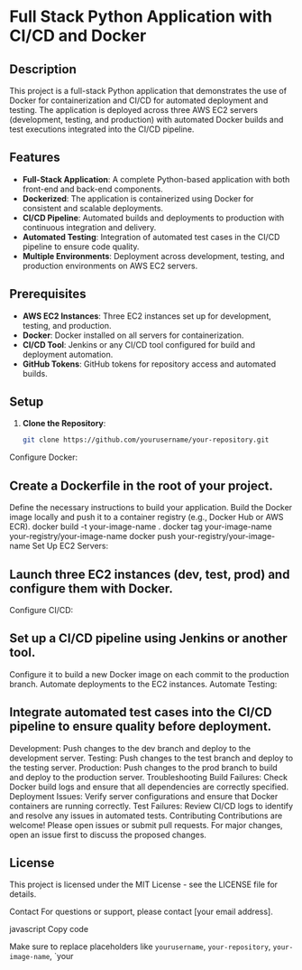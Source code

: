 # Full Stack Python Application with CI/CD and Docker

## Description

This project is a full-stack Python application that demonstrates the use of Docker for containerization and CI/CD for automated deployment and testing. The application is deployed across three AWS EC2 servers (development, testing, and production) with automated Docker builds and test executions integrated into the CI/CD pipeline.

## Features

- **Full-Stack Application**: A complete Python-based application with both front-end and back-end components.
- **Dockerized**: The application is containerized using Docker for consistent and scalable deployments.
- **CI/CD Pipeline**: Automated builds and deployments to production with continuous integration and delivery.
- **Automated Testing**: Integration of automated test cases in the CI/CD pipeline to ensure code quality.
- **Multiple Environments**: Deployment across development, testing, and production environments on AWS EC2 servers.

## Prerequisites

- **AWS EC2 Instances**: Three EC2 instances set up for development, testing, and production.
- **Docker**: Docker installed on all servers for containerization.
- **CI/CD Tool**: Jenkins or any CI/CD tool configured for build and deployment automation.
- **GitHub Tokens**: GitHub tokens for repository access and automated builds.

## Setup

1. **Clone the Repository**:
   ```bash
   git clone https://github.com/yourusername/your-repository.git
Configure Docker:

## Create a Dockerfile in the root of your project.
Define the necessary instructions to build your application.
Build the Docker image locally and push it to a container registry (e.g., Docker Hub or AWS ECR).
docker build -t your-image-name .
docker tag your-image-name your-registry/your-image-name
docker push your-registry/your-image-name
Set Up EC2 Servers:

## Launch three EC2 instances (dev, test, prod) and configure them with Docker.
Configure CI/CD:
 
## Set up a CI/CD pipeline using Jenkins or another tool.
Configure it to build a new Docker image on each commit to the production branch.
Automate deployments to the EC2 instances.
Automate Testing:

## Integrate automated test cases into the CI/CD pipeline to ensure quality before deployment.
Development: Push changes to the dev branch and deploy to the development server.
Testing: Push changes to the test branch and deploy to the testing server.
Production: Push changes to the prod branch to build and deploy to the production server.
Troubleshooting
Build Failures: Check Docker build logs and ensure that all dependencies are correctly specified.
Deployment Issues: Verify server configurations and ensure that Docker containers are running correctly.
Test Failures: Review CI/CD logs to identify and resolve any issues in automated tests.
Contributing
Contributions are welcome! Please open issues or submit pull requests. For major changes, open an issue first to discuss the proposed changes.

## License
This project is licensed under the MIT License - see the LICENSE file for details.

Contact
For questions or support, please contact [your email address].

javascript
Copy code

Make sure to replace placeholders like `yourusername`, `your-repository`, `your-image-name`, `your
